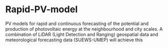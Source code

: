 # Rapid-PV-model
PV models for rapid and continuous forecasting of the potential and production of photovoltaic energy at the neighbourhood and city scales. A combination of LiDAR (Light Detection and Ranging) geospatial data and meteorological forecasting data (SUEWS-UMEP) will achieve this
